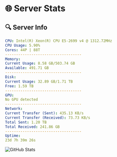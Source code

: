 # 🌐 Server Stats
## 🔍 Server Info
```yaml
CPU: Intel(R) Xeon(R) CPU E5-2699 v4 @ 1312.72MHz
CPU Usage: 5.90%
Cores: 44P | 88T
-----------------------------------
Memory:
Current Usage: 8.58 GB/503.74 GB
Available: 491.71 GB
-----------------------------------
Disk:
Current Usage: 32.89 GB/1.71 TB
Free: 1.59 TB
-----------------------------------
GPU:
No GPU detected
-----------------------------------
Network:
Current Transfer (Sent): 435.13 KB/s
Current Transfer (Received): 73.73 KB/s
Total Sent: 1.20 TB
Total Received: 241.86 GB
-----------------------------------
Uptime:
23d 7h 39m 26s
```
![GitHub Stats](https://img.shields.io/badge/Updated-2025-05-13_00:48:14-blue)